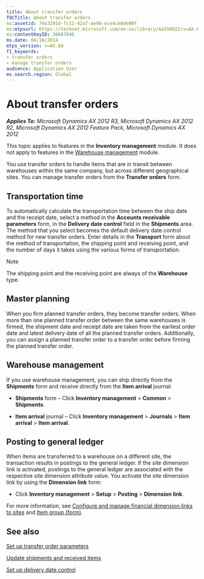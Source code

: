```yaml
---
title: About transfer orders
TOCTitle: About transfer orders
ms:assetid: 74a3291d-fc11-42a7-ae98-ece4ce8de00f
ms:mtpsurl: https://technet.microsoft.com/en-us/library/Aa550021(v=AX.60)
ms:contentKeyID: 36687846
ms.date: 04/18/2014
mtps_version: v=AX.60
f1_keywords:
- transfer orders
- manage transfer orders
audience: Application User
ms.search.region: Global
---
```


# About transfer orders 


_**Applies To:** Microsoft Dynamics AX 2012 R3, Microsoft Dynamics AX 2012 R2, Microsoft Dynamics AX 2012 Feature Pack, Microsoft Dynamics AX 2012_

This topic applies to features in the **Inventory management** module. It does not apply to features in the [Warehouse management](warehouse-management.md) module.

You use transfer orders to handle items that are in transit between warehouses within the same company, but across different geographical sites. You can manage transfer orders from the **Transfer orders** form.

## Transportation time

To automatically calculate the transportation time between the ship date and the receipt date, select a method in the **Accounts receivable parameters** form, in the **Delivery date control** field in the **Shipments** area. The method that you select becomes the default delivery date control method for new transfer orders. Enter details in the **Transport** form about the method of transportation, the shipping point and receiving point, and the number of days it takes using the various forms of transportation.


> [!NOTE]
> <P>The shipping point and the receiving point are always of the <STRONG>Warehouse</STRONG> type.</P>



## Master planning

When you firm planned transfer orders, they become transfer orders. When more than one planned transfer order between the same warehouses is firmed, the shipment date and receipt date are taken from the earliest order date and latest delivery date of all the planned transfer orders. Additionally, you can assign a planned transfer order to a transfer order before firming the planned transfer order.

## Warehouse management

If you use warehouse management, you can ship directly from the **Shipments** form and receive directly from the **Item arrival** journal:

  - **Shipments** form – Click **Inventory management** \> **Common** \> **Shipments**.

  - **Item arrival** journal – Click **Inventory management** \> **Journals** \> **Item arrival** \> **Item arrival**.

## Posting to general ledger

When items are transferred to a warehouse on a different site, the transaction results in postings to the general ledger. If the site dimension link is activated, postings to the general ledger are associated with the respective site dimension attribute value. You activate the site dimension link by using the **Dimension link** form:

  - Click **Inventory management** \> **Setup** \> **Posting** \> **Dimension link**.

For more information, see [Configure and manage financial dimension links to sites](configure-and-manage-financial-dimension-links-to-sites.md) and [Item group (form)](https://technet.microsoft.com/en-us/library/aa575515\(v=ax.60\)).

## See also

[Set up transfer order parameters](set-up-transfer-order-parameters.md)

[Update shipments and received items](update-shipments-and-received-items.md)

[Set up delivery date control](set-up-delivery-date-control.md)

  


